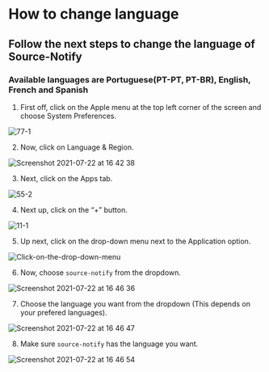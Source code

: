 # How to change language

## Follow the next steps to change the language of Source-Notify

### Available languages are Portuguese(PT-PT, PT-BR), English, French and Spanish

1. First off, click on the Apple menu at the top left corner of the screen and choose System Preferences.

![77-1](https://user-images.githubusercontent.com/32193356/126668953-ed269447-6418-4840-be1f-7834646fb81c.jpg)

2. Now, click on Language & Region. 

![Screenshot 2021-07-22 at 16 42 38](https://user-images.githubusercontent.com/32193356/126668996-ab0bec1c-b1ac-424d-b662-675f6d224bca.png)

3. Next, click on the Apps tab.

![55-2](https://user-images.githubusercontent.com/32193356/126669039-41ed3186-38c6-4773-8261-4e7ee7223134.jpg)

4. Next up, click on the “+” button.

![11-1](https://user-images.githubusercontent.com/32193356/126669058-aef771e4-f42e-44aa-a0c9-c97aab1edbd6.jpg)

5. Up next, click on the drop-down menu next to the Application option.

![Click-on-the-drop-down-menu](https://user-images.githubusercontent.com/32193356/126669085-1dc4de2f-8e48-4613-a5eb-255152db2e8d.jpg)

6. Now, choose ```source-notify``` from the dropdown.

![Screenshot 2021-07-22 at 16 46 36](https://user-images.githubusercontent.com/32193356/126669106-2539485c-68f9-4f3b-bd00-253acd67009a.png)

7. Choose the language you want from the dropdown (This depends on your prefered languages).

![Screenshot 2021-07-22 at 16 46 47](https://user-images.githubusercontent.com/32193356/126669130-d8ca5ac7-51a1-4683-bc87-ac389f5843b7.png)

8. Make sure ```source-notify``` has the language you want.

![Screenshot 2021-07-22 at 16 46 54](https://user-images.githubusercontent.com/32193356/126669144-b9fb5867-9102-43ba-bfe2-c65aebccdf0f.png)

